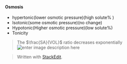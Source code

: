 #### Osmosis
 - hypertonic(lower osmotic pressure)(high solute% )
 - Isotonic(some osmotic pressure)(no change)
 - Hypotonic(Higher osmotic pressure)(low solute%)
 - Tonicity
> The $\frac{SA}{VOL}$ ratio decreases exponentially
![enter image description here](https://external-content.duckduckgo.com/iu/?u=https://tse2.mm.bing.net/th?id=OIP.1KrEd3PdKjINCmA3Vm5xrgHaE2&pid=Api&f=1)


> Written with [StackEdit](https://stackedit.io/).
<!--stackedit_data:
eyJoaXN0b3J5IjpbLTE2MzM2MDU0MzQsMzYzMzc0NDk3XX0=
-->